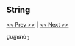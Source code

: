 ## String

[<< Prev >>](https://github.com/samreachyan/c-program-basic/tree/main/Pointer "Previous") | [<< Next >>](https://github.com/samreachyan/c-program-basic/tree/main/Structure "Next")

ជួបគ្នាឆាប់ៗ
